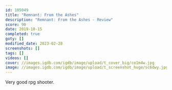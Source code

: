 ```yaml
---
id: 105049
title: "Remnant: From the Ashes"
description: "Remnant: From the Ashes - Review"
score: 90
date: 2019-10-15
completed: true
goty: []
modified_date: 2023-02-28
screenshots: []
tags: []
videos: []
cover: //images.igdb.com/igdb/image/upload/t_cover_big/co1m4w.jpg
image: //images.igdb.com/igdb/image/upload/t_screenshot_huge/sc6dwy.jpg
---
```

Very good rpg shooter.